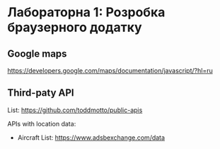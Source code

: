 # Лабораторна 1: Розробка браузерного додатку

## Google maps

https://developers.google.com/maps/documentation/javascript/?hl=ru

## Third-paty API

List: https://github.com/toddmotto/public-apis

APIs with location data:
  - Aircraft List: https://www.adsbexchange.com/data
